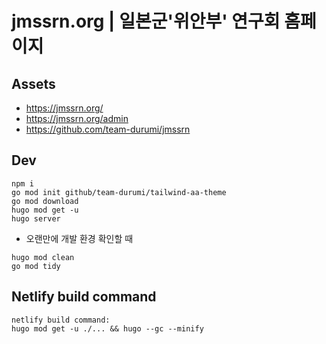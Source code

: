 # jmssrn.org | 일본군'위안부' 연구회 홈페이지

## Assets
- https://jmssrn.org/
- https://jmssrn.org/admin
- https://github.com/team-durumi/jmssrn

## Dev
```
npm i
go mod init github/team-durumi/tailwind-aa-theme
go mod download
hugo mod get -u
hugo server
```
- 오랜만에 개발 환경 확인할 때
```
hugo mod clean
go mod tidy
```

## Netlify build command
```
netlify build command:
hugo mod get -u ./... && hugo --gc --minify
```


